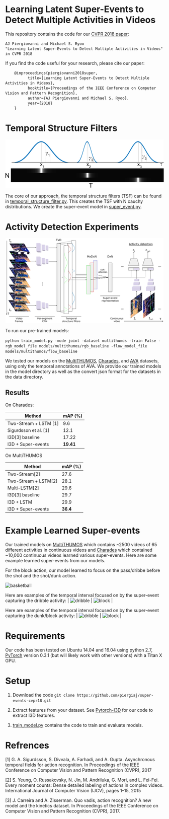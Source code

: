 # Learning Latent Super-Events to Detect Multiple Activities in Videos

This repository contains the code for our [CVPR 2018 paper](https://arxiv.org/abs/1712.01938):

    AJ Piergiovanni and Michael S. Ryoo
    "Learning Latent Super-Events to Detect Multiple Activities in Videos"
    in CVPR 2018

If you find the code useful for your research, please cite our paper:

        @inproceedings{piergiovanni2018super,
              title={Learning Latent Super-Events to Detect Multiple Activities in Videos},
              booktitle={Proceedings of the IEEE Conference on Computer Vision and Pattern Recognition},
              author={AJ Piergiovanni and Michael S. Ryoo},
              year={2018}
        }


# Temporal Structure Filters
![tsf](/examples/temporal-structure-filter.png?raw=true "tsf")

The core of our approach, the temporal structure filters (TSF) can be found in [temporal_structure_filter.py](temporal_structure_filter.py). This creates the TSF with N cauchy distributions. We create the super-event model in [super_event.py](super_event.py).


# Activity Detection Experiments
![model overview](/examples/model-overview.png?raw=true "model overview")

To run our pre-trained models:

```python train_model.py -mode joint -dataset multithumos -train False -rgb_model_file models/multithumos/rgb_baseline -flow_model_file models/multithumos/flow_baseline```


We tested our models on the [MultiTHUMOS](http://ai.stanford.edu/~syyeung/everymoment.html), [Charades](http://allenai.org/plato/charades/), and [AVA](https://research.google.com/ava/) datasets, using only the temporal annotations of AVA. We provide our trained models in the model directory as well as the convert json format for the datasets in the data directory.

## Results
On Charades:

|  Method | mAP (%) |
| ------------- | ------------- |
| Two-Stream + LSTM [1] | 9.6  |
| Sigurdsson et al. [1]  | 12.1  |
| I3D[3] baseline      | 17.22 |
| I3D + Super-events | **19.41** |

On MultiTHUMOS

|  Method | mAP (%) |
| ------------- | ------------- |
| Two-Stream[2]  | 27.6  |
| Two-Stream + LSTM[2] | 28.1 | 
| Multi-LSTM[2]  | 29.6  |
| I3D[3] baseline | 29.7 |
| I3D + LSTM | 29.9 |
| I3D + Super-events | **36.4** |


# Example Learned Super-events
Our trained models on [MultiTHUMOS](http://ai.stanford.edu/~syyeung/everymoment.html) which contains ~2500 videos of 65 different activities in continuous videos and [Charades](http://allenai.org/plato/charades/) which contained ~10,000 continuous videos learned various super-events. Here are some example learned super-events from our models.

For the block action, our model learned to focus on the pass/dribbe before the shot and the shot/dunk action.

![basketball](/examples/learned-super-events.png?raw=true "basketball super-event")

Here are examples of the temporal interval focused on by the super-event capturing the dribble activity:
| ![dribble](/examples/dribble.gif?raw=true "Dribble super-event") | ![block](/examples/dribble2.gif?raw=true "Block/Dunk up Super-event") |

Here are examples of the temporal interval focused on by the super-event capturing the dunk/block activity:
| ![dribble](/examples/block.gif?raw=true "Dribble super-event") | ![block](/examples/block2.gif?raw=true "Block/Dunk up Super-event") |

# Requirements

Our code has been tested on Ubuntu 14.04 and 16.04 using python 2.7, [PyTorch](pytorch.org) version 0.3.1 (but will likely work with other versions) with a Titan X GPU.


# Setup

1. Download the code ```git clone https://github.com/piergiaj/super-events-cvpr18.git```

2. Extract features from your dataset. See [Pytorch-I3D](https://github.com/piergiaj/pytorch-i3d) for our code to extract I3D features.

3. [train_model.py](train_model.py) contains the code to train and evaluate models.


# Refrences
[1] G.  A.  Sigurdsson,  S.  Divvala,  A.  Farhadi,  and  A.  Gupta. Asynchronous temporal fields for action recognition. In Proceedings of the IEEE Conference on Computer Vision and Pattern Recognition (CVPR), 2017

[2] S. Yeung, O. Russakovsky, N. Jin, M. Andriluka, G. Mori, and L. Fei-Fei. Every moment counts: Dense detailed labeling of actions in complex videos. International Journal of Computer Vision (IJCV), pages 1–15, 2015

[3] J. Carreira and A. Zisserman. Quo vadis, action recognition? A new model and the kinetics dataset. In Proceedings of the IEEE Conference on Computer Vision and Pattern Recognition (CVPR), 2017.
